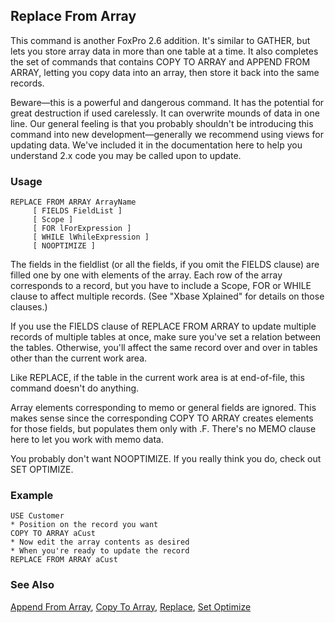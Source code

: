 ## Replace From Array

This command is another FoxPro 2.6 addition. It's similar to GATHER, but lets you store array data in more than one table at a time. It also completes the set of commands that contains COPY TO ARRAY and APPEND FROM ARRAY, letting you copy data into an array, then store it back into the same records.

Beware&mdash;this is a powerful and dangerous command. It has the potential for great destruction if used carelessly. It can overwrite mounds of data in one line. Our general feeling is that you probably shouldn't be introducing this command into new development&mdash;generally we recommend using views for updating data. We've included it in the documentation here to help you understand 2.x code you may be called upon to update.

### Usage

```foxpro
REPLACE FROM ARRAY ArrayName
     [ FIELDS FieldList ]
     [ Scope ]
     [ FOR lForExpression ]
     [ WHILE lWhileExpression ]
     [ NOOPTIMIZE ]
```

The fields in the fieldlist (or all the fields, if you omit the FIELDS clause) are filled one by one with elements of the array. Each row of the array corresponds to a record, but you have to include a Scope, FOR or WHILE clause to affect multiple records. (See "Xbase Xplained" for details on those clauses.)

If you use the FIELDS clause of REPLACE FROM ARRAY to update multiple records of multiple tables at once, make sure you've set a relation between the tables. Otherwise, you'll affect the same record over and over in tables other than the current work area.

Like REPLACE, if the table in the current work area is at end-of-file, this command doesn't do anything. 

Array elements corresponding to memo or general fields are ignored. This makes sense since the corresponding COPY TO ARRAY creates elements for those fields, but populates them only with .F. There's no MEMO clause here to let you work with memo data.

You probably don't want NOOPTIMIZE. If you really think you do, check out SET OPTIMIZE.

### Example

```foxpro
USE Customer
* Position on the record you want
COPY TO ARRAY aCust
* Now edit the array contents as desired
* When you're ready to update the record
REPLACE FROM ARRAY aCust
```
### See Also

[Append From Array](s4g215.md), [Copy To Array](s4g215.md), [Replace](s4g086.md), [Set Optimize](s4g095.md)